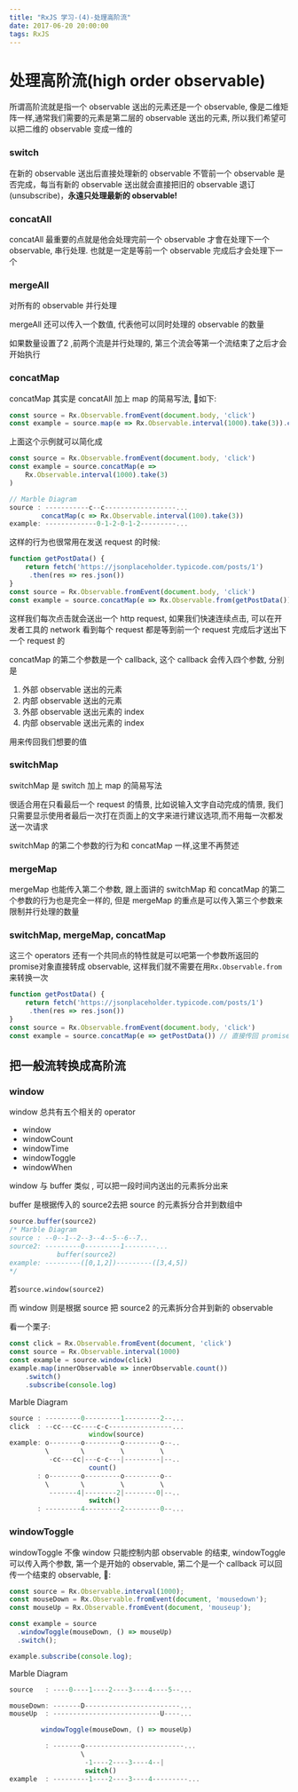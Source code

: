 ```yaml
---
title: "RxJS 学习-(4)-处理高阶流"
date: 2017-06-20 20:00:00
tags: RxJS
---
```

# 处理高阶流(high order observable)

 所谓高阶流就是指一个 observable 送出的元素还是一个 observable, 像是二维矩阵一样,通常我们需要的元素是第二层的 observable 送出的元素, 所以我们希望可以把二维的 observable 变成一维的

### switch

在新的 observable 送出后直接处理新的 observable 不管前一个 observable 是否完成，每当有新的 observable 送出就会直接把旧的 observable 退订(unsubscribe)，**永遠只处理最新的 observable!**

### concatAll

concatAll 最重要的点就是他会处理完前一个 observable 才會在处理下一个observable, 串行处理. 也就是一定是等前一个 observable 完成后才会处理下一个

### mergeAll

对所有的 observable 并行处理

mergeAll 还可以传入一个数值, 代表他可以同时处理的 observable 的数量

如果数量设置了2 ,前两个流是并行处理的, 第三个流会等第一个流结束了之后才会开始执行

### concatMap

concatMap 其实是 concatAll 加上 map 的简易写法, 🌰如下:

```javascript
const source = Rx.Observable.fromEvent(document.body, 'click')
const example = source.map(e => Rx.Observable.interval(1000).take(3)).concatAll()
```

上面这个示例就可以简化成

```javascript
const source = Rx.Observable.fromEvent(document.body, 'click')
const example = source.concatMap(e =>
	Rx.Observable.interval(1000).take(3)
)
```

```javascript
// Marble Diagram
source : -----------c--c------------------...
        concatMap(c => Rx.Observable.interval(100).take(3))
example: -------------0-1-2-0-1-2---------...
```

这样的行为也很常用在发送 request 的时候:

```javascript
function getPostData() {
    return fetch('https://jsonplaceholder.typicode.com/posts/1')
 	 .then(res => res.json())
}
const source = Rx.Observable.fromEvent(document.body, 'click')
const example = source.concatMap(e => Rx.Observable.from(getPostData()))
```

这样我们每次点击就会送出一个 http request, 如果我们快速连续点击, 可以在开发者工具的 network 看到每个 request 都是等到前一个 request 完成后才送出下一个 request 的

concatMap 的第二个参数是一个 callback, 这个 callback 会传入四个参数, 分别是

1. 外部 observable 送出的元素
2. 内部 observable 送出的元素
3. 外部 observable 送出元素的 index
4. 内部 observable 送出元素的 index

用来传回我们想要的值

### switchMap

switchMap 是 switch 加上 map 的简易写法

很适合用在只看最后一个 request 的情景, 比如说输入文字自动完成的情景, 我们只需要显示使用者最后一次打在页面上的文字来进行建议选项,而不用每一次都发送一次请求

switchMap 的第二个参数的行为和 concatMap 一样,这里不再赘述

### mergeMap

mergeMap 也能传入第二个参数, 跟上面讲的 switchMap 和 concatMap 的第二个参数的行为也是完全一样的, 但是 mergeMap 的重点是可以传入第三个参数来限制并行处理的数量

### switchMap, mergeMap, concatMap

这三个 operators 还有一个共同点的特性就是可以吧第一个参数所返回的 promise对象直接转成 observable, 这样我们就不需要在用`Rx.Observable.from`来转换一次

```javascript
function getPostData() {
    return fetch('https://jsonplaceholder.typicode.com/posts/1')
 	 .then(res => res.json())
}
const source = Rx.Observable.fromEvent(document.body, 'click')
const example = source.concatMap(e => getPostData()) // 直接传回 promise
```

## 把一般流转换成高阶流

### window

window 总共有五个相关的 operator

- window
- windowCount
- windowTime
- windowToggle
- windowWhen

window 与 buffer 类似 , 可以把一段时间内送出的元素拆分出来

 buffer 是根据传入的 source2去把 source 的元素拆分合并到数组中

```javascript
source.buffer(source2)
/* Marble Diagram
source : --0--1--2--3--4--5--6--7..
source2: ---------0---------1--------...
            buffer(source2)
example: ---------([0,1,2])---------([3,4,5])
*/
```

若`source.window(source2)`

而 window 则是根据 source 把 source2 的元素拆分合并到新的 observable

看一个栗子:

```javascript
const click = Rx.Observable.fromEvent(document, 'click')
const source = Rx.Observable.interval(1000)
const example = source.window(click)
example.map(innerObservable => innerObservable.count())
	.switch()
	.subscribe(console.log)
```

Marble Diagram

```javascript
source : ---------0---------1---------2--...
click  : --cc---cc----c-c----------------...
                    window(source)
example: o--------o---------o---------o--..
         \        \         \         \
          -cc---cc|---c-c---|---------|--..
                    count()
       : o--------o---------o---------o--
         \        \         \         \
          -------4|--------2|--------0|--..
                    switch()
       : ---------4---------2---------0--...
```

### windowToggle

windowToggle 不像 window 只能控制内部 observable 的结束, windowToggle 可以传入两个参数, 第一个是开始的 observable, 第二个是一个 callback 可以回传一个结束的 observable, 🌰:

```javascript
const source = Rx.Observable.interval(1000);
const mouseDown = Rx.Observable.fromEvent(document, 'mousedown');
const mouseUp = Rx.Observable.fromEvent(document, 'mouseup');

const example = source
  .windowToggle(mouseDown, () => mouseUp)
  .switch();

example.subscribe(console.log);
```

Marble Diagram

```javascript
source   : ----0----1----2----3----4----5--...

mouseDown: -------D------------------------...
mouseUp  : ---------------------------U----...

        windowToggle(mouseDown, () => mouseUp)

         : -------o-------------------------...
                  \
                   -1----2----3----4--|
                   switch()
example  : ---------1----2----3----4---------...
```
